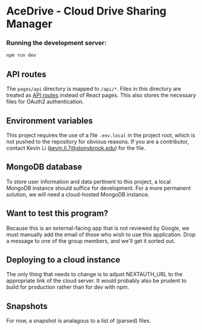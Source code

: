# AceDrive - Cloud Drive Sharing Manager

### Running the development server:
```bash
npm run dev
```

## API routes
The `pages/api` directory is mapped to `/api/*`. Files in this directory are treated as [API routes](https://nextjs.org/docs/api-routes/introduction) instead of React pages. This also stores the necessary files for OAuth2 authentication.

## Environment variables
This project requires the use of a file `.env.local` in the project root, which is not pushed to the repository for obvious reasons. If you are a contributor, contact Kevin Li (kevin.li.7@stonybrook.edu) for the file.

## MongoDB database
To store user information and data pertinent to this project, a local MongoDB instance should suffice for development. For a more permanent solution, we will need a cloud-hosted MongoDB instance.

## Want to test this program?
Because this is an external-facing app that is not reviewed by Google, we must manually add the email of those who wish to use this application. Drop a message to one of the group members, and we'll get it sorted out.

## Deploying to a cloud instance
The only thing that needs to change is to adjust NEXTAUTH_URL to the appropriate link of the cloud server. It would probably also be prudent to build for production rather than for dev with npm.

## Snapshots
For now, a snapshot is analagous to a list of (parsed) files.
